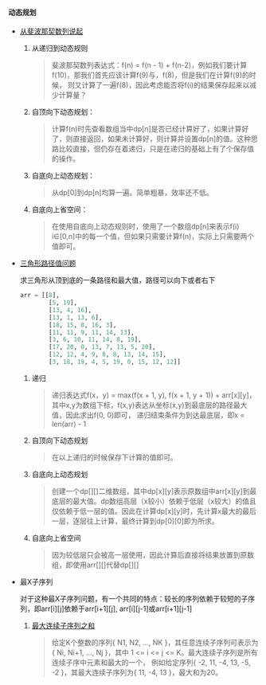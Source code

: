 #### 动态规划
* [从斐波那契数列说起](/src/dp/fbnc.py) 
    1. 从递归到动态规则
        > 斐波那契数列表达式：f(n) = f(n - 1) + f(n-2)，例如我们要计算f(10)，那我们首先应该计算f(9)与，f(8)，但是我们在计算f(9)的时候，
        则又计算了一遍f(8)，因此考虑能否将f(i)的结果保存起来以减少计算量？
    2. 自顶向下动态规划：
        > 计算f(n)时先查看数组当中dp[n]是否已经计算好了，如果计算好了，则直接返回，如果未计算好，则计算并设置dp[n]的值。这种思路比较直接，但仍存在着递归，只是在递归的基础上有了个保存值的操作。
    3. 自底向上动态规划：
        > 从dp[0]到dp[n]均算一遍。简单粗暴，效率还不低。
    4. 自底向上省空间：
        > 在使用自底向上动态规则时，使用了一个数组dp[n]来表示f(i) i∈[0,n]中的每一个值，但如果只需要计算f(n)，实际上只需要两个值即可。

* [三角形路径值问题](/src/dp/triangle.py)

    求三角形从顶到底的一条路径和最大值，路径可以向下或者右下
    ```python
    arr = [[8],
            [5, 19],
            [13, 4, 16],
            [13, 1, 13, 6],
            [18, 15, 8, 16, 3],
            [11, 11, 9, 11, 14, 13],
            [3, 6, 10, 11, 14, 8, 19],
            [17, 20, 0, 13, 7, 13, 5, 20],
            [12, 12, 4, 9, 8, 8, 13, 14, 15],
            [3, 18, 19, 4, 5, 19, 0, 15, 12, 12]]
    ```
    1. 递归
        > 递归表达式f(x，y) = max(f(x + 1, y), f(x + 1, y + 1)) + arr[x][y]，其中x,y为数组下标，f(x,y)表达从坐标(x,y)到最底层的路径最大值，因此求出f(0, 0)即可， 递归结束条件为到达最底层，即x = len(arr) - 1 
    2. 自顶向下动态规划
        > 在以上递归的时候保存下计算的值即可。
    3. 自底向上动态规划
        > 创建一个dp[][]二维数组，其中dp[x][y]表示原数组中arr[x][y]到最底层的最大值。dp数组高层（x较小）依赖于低层（x较大）的值且仅依赖于低一层的值。因此在计算dp[x][y]时，先计算x最大的最后一层，逐层往上计算，最终计算到dp[0][0]即为所求。
    4. 自底向上省空间
        > 因为较低层只会被高一层使用，因此计算后直接将结果放置到原数组，即使用arr[][]代替dp[][]
* 最X子序列

    对于这种最X子序列问题，有一个共同的特点：较长的序列依赖于较短的子序列，即arr[i][j]依赖于arr[i+1][j], arr[i][j-1]或arr[i+1][j-1]
    1. [最大连续子序列之和](/docs/最大连续子序列之和.md)
        > 给定K个整数的序列{ N1, N2, ..., NK }，其任意连续子序列可表示为{ Ni, Ni+1, ..., Nj }，其中 1 <= i <= j <= K。最大连续子序列是所有连续子序中元素和最大的一个， 例如给定序列{ -2, 11, -4, 13, -5, -2 }，其最大连续子序列为{ 11, -4, 13 }，最大和为20。

    